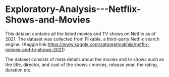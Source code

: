 # Exploratory-Analysis---Netflix-Shows-and-Movies

This dataset contains all the listed movies and TV shows on Netflix as of 2021. The dataset was collected from Flixable, a third-party Netflix search engine.
(Kaggle link:https://www.kaggle.com/satpreetmakhija/netflix-movies-and-tv-shows-2021)

The dataset consists of meta details about the movies and tv shows such as the title, director, and cast of the shows / movies, release year, the rating, duration etc.
